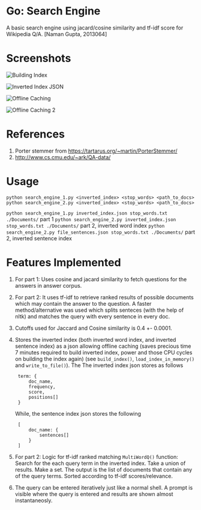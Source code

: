 # Go: Search Engine
A basic search engine using jacard/cosine similarity and tf-idf score for Wikipedia Q/A. 
[Naman Gupta, 2013064]

# Screenshots

![Building Index](index.png)

![Inverted Index JSON](json.png)

![Offline Caching](cache1.png)

![Offline Caching 2](cache2.png)


# References

1. Porter stemmer from https://tartarus.org/~martin/PorterStemmer/
2. http://www.cs.cmu.edu/~ark/QA-data/

# Usage

`python search_engine_1.py <inverted_index> <stop_words> <path_to_docs>`
`python search_engine_2.py <inverted_index> <stop_words> <path_to_docs>`

`python search_engine_1.py inverted_index.json stop_words.txt ./Documents/` part 1
`python search_engine_2.py inverted_index.json stop_words.txt ./Documents/` part 2, inverted word index
`python search_engine_2.py file_sentences.json stop_words.txt ./Documents/` part 2, inverted sentence index

# Features Implemented

1. For part 1: Uses cosine and jacard similarity to fetch questions for the answers in answer corpus.
2. For part 2: It uses tf-idf to retrieve ranked results of possible documents which may contain the answer to the question. A faster method/alternative was used which splits senteces (with the help of nltk) and matches the query with every sentence in every doc.  
3. Cutoffs used for Jaccard and Cosine similarity is 0.4 +- 0.0001. 
4. Stores the inverted index (both inverted word index, and inverted sentence index) as a json allowing offline caching (saves precious time 7 minutes required to build inverted index, power and those CPU cycles on building the index again) (see `build_index()`, `load_index_in_memory()` and `write_to_file()`). The 
	The inverted index json stores as follows 
	
		term: {
			doc_name,
			frequency,
			score,
			positions[]
		}
	While, the sentence index json stores the following

		[
			doc_name: {
				sentences[]
			}
		]

5. For part 2: Logic for tf-idf ranked matching `MultiWordQ()` function: Search for the each query term in the inverted index. Take a union of results. Make a set. The output is the list of documents that contain any of the query terms. Sorted according to tf-idf scores/relevance.

6. The query can be entered iteratively just like a normal shell. A prompt is visible where the query is entered and results are shown almost instantaneosly.
